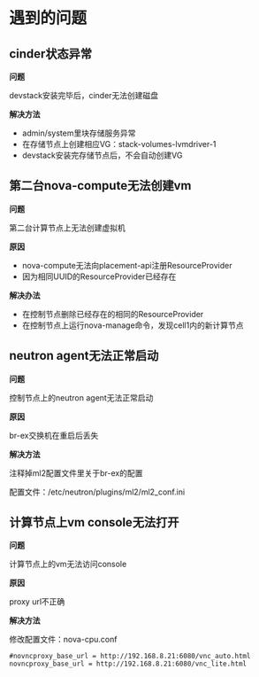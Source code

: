 # 遇到的问题

## cinder状态异常

**问题**

devstack安装完毕后，cinder无法创建磁盘

**解决方法**

- admin/system里块存储服务异常
- 在存储节点上创建相应VG：stack-volumes-lvmdriver-1
- devstack安装完存储节点后，不会自动创建VG

## 第二台nova-compute无法创建vm

**问题**

第二台计算节点上无法创建虚拟机

**原因**

- nova-compute无法向placement-api注册ResourceProvider
- 因为相同UUID的ResourceProvider已经存在

**解决办法**

- 在控制节点删除已经存在的相同的ResourceProvider
- 在控制节点上运行nova-manage命令，发现cell1内的新计算节点

## neutron agent无法正常启动

**问题**

控制节点上的neutron agent无法正常启动

**原因**

br-ex交换机在重启后丢失

**解决方法**

注释掉ml2配置文件里关于br-ex的配置

配置文件：/etc/neutron/plugins/ml2/ml2_conf.ini


## 计算节点上vm console无法打开

**问题**

计算节点上的vm无法访问console

**原因**

proxy url不正确

**解决方法**

修改配置文件：nova-cpu.conf

```
#novncproxy_base_url = http://192.168.8.21:6080/vnc_auto.html
novncproxy_base_url = http://192.168.8.21:6080/vnc_lite.html
```
